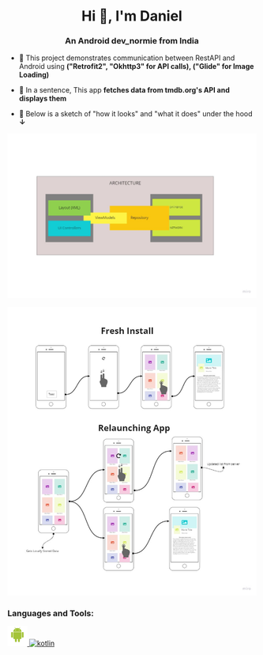 <h1 align="center">Hi 👋, I'm Daniel</h1>
<h3 align="center">An Android dev_normie from India</h3>

- 🌱 This project demonstrates communication between RestAPI and Android using **("Retrofit2", "Okhttp3" for API calls), ("Glide" for Image Loading)**


- 📝 In a sentence, This app **fetches data from tmdb.org's API and displays them**



- 🔭  Below is a sketch of "how it looks" and "what it does" under the hood **↓**



![ App Architecture shown Here... ](https://github.com/CmdDaniel/Get_Moviez/blob/master/appArchitecture.jpg)


![ App Pathway shown Here... ](https://github.com/CmdDaniel/Get_Moviez/blob/master/appPathway.jpg)


<h3 align="left">Languages and Tools:</h3>
<p align="left"> <a href="https://developer.android.com" target="_blank" rel="noreferrer"> <img src="https://raw.githubusercontent.com/devicons/devicon/master/icons/android/android-original-wordmark.svg" alt="android" width="40" height="40"/> </a> <a href="https://kotlinlang.org" target="_blank" rel="noreferrer"> <img src="https://www.vectorlogo.zone/logos/kotlinlang/kotlinlang-icon.svg" alt="kotlin" width="40" height="40"/> </a> </p>
